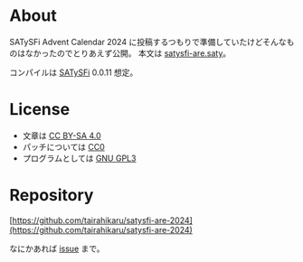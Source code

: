 # About

SATySFi Advent Calendar 2024 に投稿するつもりで準備していたけどそんなものはなかったのでとりあえず公開。
本文は [satysfi-are.saty](https://github.com/tairahikaru/satysfi-are-2024/blob/main/satysfi-are.saty)。

コンパイルは [SATySFi](https://github.com/gfngfn/SATySFi) 0.0.11 想定。

# License

- 文章は [CC BY-SA 4.0](https://creativecommons.org/licenses/by-sa/4.0/)
- パッチについては [CC0](https://creativecommons.org/publicdomain/zero/1.0/)
- プログラムとしては [GNU GPL3](https://www.gnu.org/licenses/gpl-3.0.html)

# Repository

[https://github.com/tairahikaru/satysfi-are-2024](https://github.com/tairahikaru/satysfi-are-2024)

なにかあれば [issue](https://github.com/tairahikaru/satysfi-are-2024/issues) まで。

